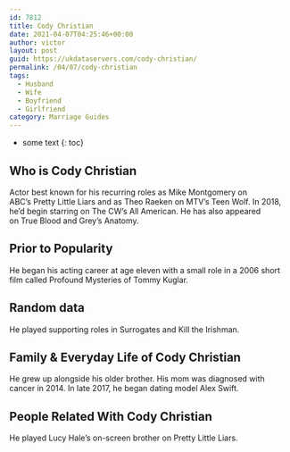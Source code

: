```yaml
---
id: 7812
title: Cody Christian
date: 2021-04-07T04:25:46+00:00
author: victor
layout: post
guid: https://ukdataservers.com/cody-christian/
permalink: /04/07/cody-christian
tags:
  - Husband
  - Wife
  - Boyfriend
  - Girlfriend
category: Marriage Guides
---
```


* some text
{: toc}


## Who is Cody Christian



Actor best known for his recurring roles as Mike Montgomery on ABC&#8217;s Pretty Little Liars and as Theo Raeken on MTV&#8217;s Teen Wolf. In 2018, he&#8217;d begin starring on The CW&#8217;s All American. He has also appeared on True Blood and Grey&#8217;s Anatomy. 

                
                
                
## Prior to Popularity



He began his acting career at age eleven with a small role in a 2006 short film called Profound Mysteries of Tommy Kuglar. 

                
                
                
## Random data



He played supporting roles in Surrogates and Kill the Irishman. 

                
                
                
## Family & Everyday Life of Cody Christian



He grew up alongside his older brother. His mom was diagnosed with cancer in 2014. In late 2017, he began dating model Alex Swift. 

                
                
                
## People Related With Cody Christian



He played Lucy Hale&#8217;s on-screen brother on Pretty Little Liars. 

                
              
            
          
          
          